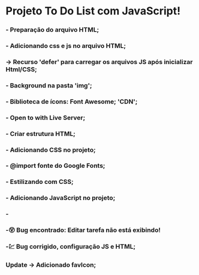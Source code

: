 # Projeto To Do List com JavaScript!

### - Preparação do arquivo HTML;
### - Adicionando css e js no arquivo HTML;
### -> Recurso 'defer' para carregar os arquivos JS após inicializar Html/CSS;
### - Background na pasta 'img';
### - Biblioteca de ícons: Font Awesome; 'CDN';
### - Open to with Live Server;
### - Criar estrutura HTML;
### - Adicionando CSS no projeto;
### - @import fonte do Google Fonts;
### - Estilizando com CSS;
### - Adicionando JavaScript no projeto;
### - 

### -😵 Bug encontrado: Editar tarefa não está exibindo!
### -💹 Bug corrigido, configuração JS e HTML;





### Update -> Adicionado favIcon;



